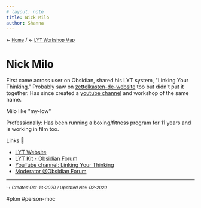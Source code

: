 ```yaml
---
# layout: note
title: Nick Milo
author: Shanna
---
```


<small>← [Home](../home-note)</small> / <small>← [LYT Workshop Map](-lyt-workshop-map.md)</small>

# Nick Milo

First came across user on Obsidian, shared his LYT system, "Linking Your Thinking." Probably saw on [zettelkasten-de-website](zettelkasten-de-website.md) too but didn't put it together. Has since created a [youtube channel](https://www.youtube.com/watch?v=p8S06HUpF9M) and workshop of the same name.

Milo like "my-low"

Professionally: Has been running a boxing/fitness program for 11 years and is working in film too.

Links 🔗 

- [LYT Website](https://www.linkingyourthinking.com/)
- [LYT Kit - Obsidian Forum](https://publish.obsidian.md/lyt-kit/_START+HERE)
- [YouTube channel: Linking Your Thinking](https://www.youtube.com/channel/UC85D7ERwhke7wVqskV_DZUA/featured)
- [Moderator @Obsidian Forum](https://forum.obsidian.md/u/nickmilo/summary)



------------------------
<small>↳ <i>Created Oct-13-2020 / Updated Nov-02-2020 </i></small>

#pkm #person-moc  